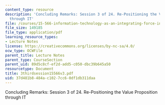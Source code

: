 ```yaml
---
content_type: resource
description: 'Concluding Remarks: Session 3 of 24. Re-Positioning the Value Proposition
  through IT'
file: /courses/15-566-information-technology-as-an-integrating-force-in-manufacturing-spring-2003/37d481b8484ac1027cc60df1db311daa_3thirdsession15566v3.pdf
file_size: 149185
file_type: application/pdf
learning_resource_types:
- Lecture Notes
license: https://creativecommons.org/licenses/by-nc-sa/4.0/
ocw_type: OCWFile
parent_title: Lecture Notes
parent_type: CourseSection
parent_uid: 89d5c8cf-ef2d-add5-c050-dbc39b645a50
resourcetype: Document
title: 3thirdsession15566v3.pdf
uid: 37d481b8-484a-c102-7cc6-0df1db311daa
---
```

Concluding Remarks: Session 3 of 24. Re-Positioning the Value Proposition through IT